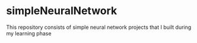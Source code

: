 # simpleNeuralNetwork
This repository consists of simple neural network projects that I built during my learning phase
